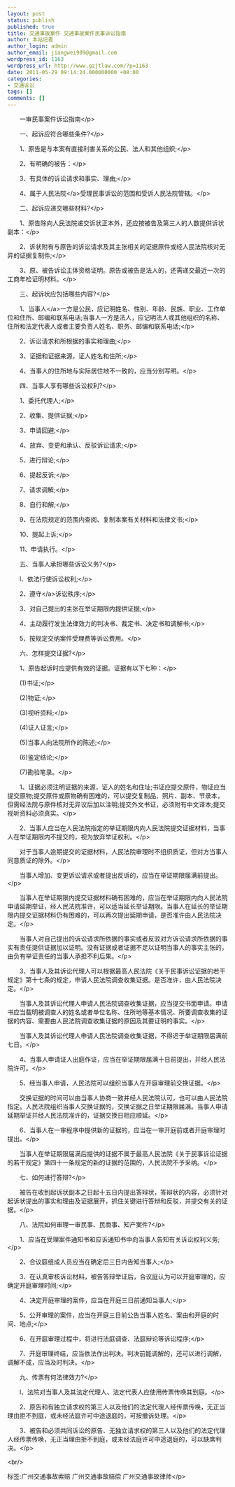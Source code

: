 ```yaml
---
layout: post
status: publish
published: true
title: 交通事故案件 交通事故案件民事诉讼指南
author: 本站记者
author_login: admin
author_email: jiangwei909@gmail.com
wordpress_id: 1163
wordpress_url: http://www.gzjtlaw.com/?p=1163
date: 2011-05-29 09:14:24.000000000 +08:00
categories:
- 交通诉讼
tags: []
comments: []
---
```

<p><p>　　一审民事案件诉讼指南<&#47;p><p>　　一、起诉应符合哪些条件?<&#47;p><p>　　1、原告是与本案有直接利害关系的公民、法人和其他组织;<&#47;p><p>　　2、有明确的被告：<&#47;p><p>　　3、有具体的诉讼请求和事实、理由;<&#47;p><p>　　4、属于<a>人民法院<&#47;a>受理民事诉讼的范围和受诉人民法院管辖。<&#47;p><p>　　二、起诉应递交哪些材料?<&#47;p><p>　　1、原告除向人民法院递交诉状正本外，还应按被告及第三人的人数提供诉状副本：<&#47;p><p>　　2、诉状附有与原告的诉讼请求及其主张相关的证据原件或经人民法院核对无异的证据复制件;<&#47;p><p>　　3、原、被告诉讼主体资格证明。原告或被告是法人的，还需递交最近一次的工商年检证明材料。<&#47;p><p>　　三、起诉状应包括哪些内容?<&#47;p><p>　　1、<a>当事人<&#47;a>一方是公民，应记明姓名、性别、年龄、民族、职业、工作单位和住所、邮编和联系电话;当事人一方是法人，应记明法人或其他组织的名称、住所和法定代表人或者主要负责人姓名、职务、邮编和联系电话;<&#47;p><p>　　2、诉讼请求和所根据的事实和理由;<&#47;p><p>　　3、证据和证据来源，证人姓名和住所;<&#47;p><p>　　4、当事人的住所地与实际居住地不一致的，应当分别写明。<&#47;p><p>　　四、当事人享有哪些诉讼权利?<&#47;p><p>　　1、委托代理人;<&#47;p><p>　　2、收集、提供证据;<&#47;p><p>　　3、申请回避;<&#47;p><p>　　4、放弃、变更和承认、反驳诉讼请求;<&#47;p><p>　　5、进行辩论;<&#47;p><p>　　6、提起反诉;<&#47;p><p>　　7、请求调解;<&#47;p><p>　　8、自行和解;<&#47;p><p>　　9、在法院规定的范围内查阅、复制本案有关材料和法律文书;<&#47;p><p>　　10、提起上诉;<&#47;p><p>　　11、申请执行。<&#47;p><p>　　五、当事人承担哪些诉讼义务?<&#47;p><p>　　l、依法行使诉讼权利;<&#47;p><p>　　2、<a>遵守<&#47;a>诉讼秩序;<&#47;p><p>　　3、对自己提出的主张在举证期限内提供证据;<&#47;p><p>　　4、主动履行发生法律效力的判决书、裁定书、决定书和调解书;<&#47;p><p>　　5、按规定交纳案件受理费等诉讼费用。<&#47;p><p>　　六、怎样提交证据?<&#47;p><p>　　1、原告起诉时应提供有效的证据。证据有以下七种：<&#47;p><p>　　(1)书证;<&#47;p><p>　　(2)物证;<&#47;p><p>　　(3)视听资料;<&#47;p><p>　　(4)证人证言;<&#47;p><p>　　(5)当事人向法院所作的陈述;<&#47;p><p>　　(6)鉴定结论;<&#47;p><p>　　(7)勘验笔录。<&#47;p><p>　　1、证据必须注明证据的来源，证人的姓名和住址;书证应提交原件，物证应当提交原物;提交原件或原物确有困难的，可以提交复制品、照片、副本、节录本，但需经法院与原件核对无异议后加以注明;提交外文书证，必须附有中文译本;提交视听资料必须真实。<&#47;p><p>　　2、当事人应当在人民法院指定的举证期限内向人民法院提交证据材料，当事人在举证期限内不提交的，视为放弃举证权利。<&#47;p><p>　　对于当事人逾期提交的证据材料，人民法院审理时不组织质证，但对方当事人同意质证的除外。<&#47;p><p>　　当事人增加、变更诉讼请求或者提出反诉的，应当在举证期限届满前提出。<&#47;p><p>　　当事人在举证期限内提交证据材料确有困难的，应当在举证期限内向人民法院申请延期举证，经人民法院准许，可以适当延长举证期限。当事人在延长的举证期限内提交证据材料仍有困难的，可以再次提出延期申请，是否准许由人民法院决定。<&#47;p><p>　　当事人对自己提出的诉讼请求所依据的事实或者反驳对方诉讼请求所依据的事实有责任提供证据加以证明。没有证据或者证据不足以证明当事人的事实主张的，由负有举证责任的当事人承担不利后果。<&#47;p><p>　　3、当事人及其诉讼代理人可以根据最高人民法院《关于民事诉讼证据的若干规定》第十七条的规定，申请人民法院调查收集证据。是否准许，由人民法院决定。<&#47;p><p>　　当事人及其诉讼代理人申请人民法院调查收集证据，应当提交书面申请。申请书应当载明被调查人的姓名或者单位名称、住所地等基本情况、所要调查收集的证据的内容、需要由人民法院调查收集证据的原因及其要证明的事实。<&#47;p><p>　　当事人及其诉讼代理人申请人民法院调查收集证据，不得迟于举证期限届满前七日。<&#47;p><p>　　4、当事人申请证人出庭作证，应当在举证期限届满十日前提出，并经人民法院许可。<&#47;p><p>　　5、经当事人申请，人民法院可以组织当事人在开庭审理前交换证据。<&#47;p><p>　　交换证据的时间可以由当事人协商一致并经人民法院认可，也可以由人民法院指定。人民法院组织当事人交换证据的，交换证据之日举证期限届满。当事人申请延期举证并经人民法院准许的，证据交换日相应顺延。<&#47;p><p>　　6、当事人在一审程序中提供新的证据的，应当在一审开庭前或者开庭审理时提出。<&#47;p><p>　　当事人在举证期限届满后提供的证据不属于最高人民法院《关于民事诉讼证据的若干规定》第四十一条规定的新的证据的范围的，人民法院不予采纳。<&#47;p><p>　　七、如何进行答辩?<&#47;p><p>　　被告在收到起诉状副本之日起十五日内提出答辩状，答辩状的内容，必须针对起诉状提出的事实和理由及证据展开，抓住关键进行答辩和反驳，并提交有关的证据。<&#47;p><p>　　八、法院如何审理一审民事、民商事、知产案件?<&#47;p><p>　　1、应当在受理案件通知书和应诉通知书中向当事人告知有关诉讼权利义务;<&#47;p><p>　　2、合议庭组成人员应当在确定后三日内告知当事人;<&#47;p><p>　　3、在认真审核诉讼材料，被告答辩举证后，合议庭认为可以开庭审理的，应确定开庭审理时间;<&#47;p><p>　　4、决定开庭审理的案件，应当在开庭三日前通知当事人;<&#47;p><p>　　5、公开审理的案件，应当在开庭三日前公告当事人姓名、案由和开庭的时间、地点;<&#47;p><p>　　6、在开庭审理过程中，将进行法庭调查、法庭辩论等诉讼程序;<&#47;p><p>　　7、开庭审理终结，应当依法作出判决。判决前能调解的，还可以进行调解，调解不成，应当及时判决。<&#47;p><p>　　九、传票有何法律效力?<&#47;p><p>　　l、法院对当事人及其法定代理人、法定代表人应使用传票传唤其到庭。<&#47;p><p>　　2、原告和有独立请求权的第三人以及他们的法定代理人经传票传唤，无正当理由拒不到庭，或未经法庭许可中途退庭的，可按撤诉处理。<&#47;p><p>　　3、被告和必须共同诉讼的原告、无独立请求权的第三人以及他们的法定代理人经传票传唤，无正当理由拒不到庭，或未经法庭许可中途退庭的，可以缺席判决。<&#47;p><br&#47;><p>标签:广州交通事故索赔 广州交通事故赔偿 广州交通事故律师<&#47;p>
